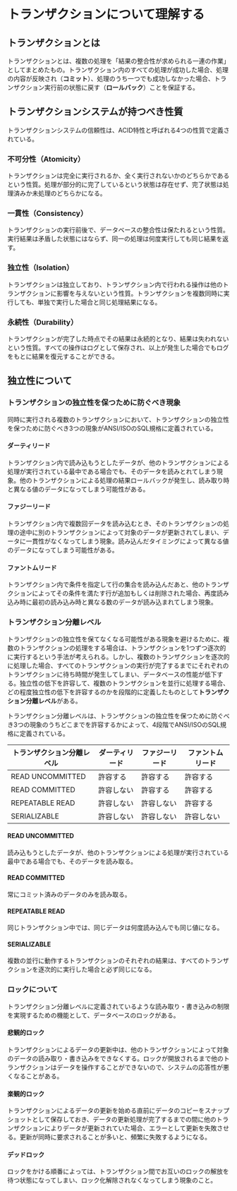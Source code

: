 # トランザクションについて理解する

## トランザクションとは

トランザクションとは、複数の処理を「結果の整合性が求められる一連の作業」としてまとめたもの。トランザクション内のすべての処理が成功した場合、処理の内容が反映され（**コミット**）、処理のうち一つでも成功しなかった場合、トランザクション実行前の状態に戻す（**ロールバック**）ことを保証する。

## トランザクションシステムが持つべき性質

トランザクションシステムの信頼性は、ACID特性と呼ばれる4つの性質で定義されている。

### 不可分性（Atomicity）

トランザクションは完全に実行されるか、全く実行されないかのどちらかであるという性質。処理が部分的に完了しているという状態は存在せず、完了状態は処理済みか未処理のどちらかになる。

### 一貫性（Consistency）

トランザクションの実行前後で、データベースの整合性は保たれるという性質。実行結果は矛盾した状態にはならず、同一の処理は何度実行しても同じ結果を返す。

### 独立性（Isolation）

トランザクションは独立しており、トランザクション内で行われる操作は他のトランザクションに影響を与えないという性質。トランザクションを複数同時に実行しても、単独で実行した場合と同じ処理結果になる。

### 永続性（Durability）

トランザクションが完了した時点でその結果は永続的となり、結果は失われないという性質。すべての操作はログとして保存され、以上が発生した場合でもログをもとに結果を復元することができる。

## 独立性について

### トランザクションの独立性を保つために防ぐべき現象

同時に実行される複数のトランザクションにおいて、トランザクションの独立性を保つために防ぐべき3つの現象がANSI/ISOのSQL規格に定義されている。

#### ダーティリード

トランザクション内で読み込もうとしたデータが、他のトランザクションによる処理が実行されている最中である場合でも、そのデータを読みとれてしまう現象。他のトランザクションによる処理の結果ロールバックが発生し、読み取り時と異なる値のデータになってしまう可能性がある。

#### ファジーリード

トランザクション内で複数回データを読み込むとき、そのトランザクションの処理の途中に別のトランザクションによって対象のデータが更新されてしまい、データに一貫性がなくなってしまう現象。読み込んだタイミングによって異なる値のデータになってしまう可能性がある。

#### ファントムリード

トランザクション内で条件を指定して行の集合を読み込んだあと、他のトランザクションによってその条件を満たす行が追加もしくは削除された場合、再度読み込み時に最初の読み込み時と異なる数のデータが読み込まれてしまう現象。

### トランザクション分離レベル

トランザクションの独立性を保てなくなる可能性がある現象を避けるために、複数のトランザクションの処理をする場合は、トランザクションを1つずつ逐次的に実行するという手法が考えられる。しかし、複数のトランザクションを逐次的に処理した場合、すべてのトランザクションの実行が完了するまでにそれぞれのトランザクションに待ち時間が発生してしまい、データベースの性能が低下する。独立性の低下を許容して、複数のトランザクションを並行に処理する場合、どの程度独立性の低下を許容するのかを段階的に定義したものとして**トランザクション分離レベル**がある。

トランザクション分離レベルは、トランザクションの独立性を保つために防ぐべき3つの現象のうちどこまでを許容するかによって、4段階でANSI/ISOのSQL規格に定義されている。

| トランザクション分離レベル | ダーティリード | ファジーリード | ファントムリード |
| - | - | - | - |
| READ UNCOMMITTED | 許容する | 許容する | 許容する |
| READ COMMITTED | 許容しない | 許容する | 許容する |
| REPEATABLE READ | 許容しない | 許容しない | 許容する |
| SERIALIZABLE | 許容しない | 許容しない | 許容しない |

#### READ UNCOMMITTED

読み込もうとしたデータが、他のトランザクションによる処理が実行されている最中である場合でも、そのデータを読み取る。

#### READ COMMITTED

常にコミット済みのデータのみを読み取る。

#### REPEATABLE READ

同じトランザクション中では、同じデータは何度読み込んでも同じ値になる。

#### SERIALIZABLE

複数の並行に動作するトランザクションのそれぞれの結果は、すべてのトランザクションを逐次的に実行した場合と必ず同じになる。

### ロックについて

トランザクション分離レベルに定義されているような読み取り・書き込みの制限を実現するための機能として、データベースのロックがある。

#### 悲観的ロック

トランザクションによるデータの更新中は、他のトランザクションによって対象のデータの読み取り・書き込みをできなくする。ロックが開放されるまで他のトランザクションはデータを操作することができないので、システムの応答性が悪くなることがある。

#### 楽観的ロック

トランザクションによるデータの更新を始める直前にデータのコピーをスナップショットとして保存しておき、データの更新処理が完了するまでの間に他のトランザクションによりデータが更新されていた場合、エラーとして更新を失敗させる。更新が同時に要求されることが多いと、頻繁に失敗するようになる。

#### デッドロック

ロックをかける順番によっては、トランザクション間でお互いのロックの解放を待つ状態になってしまい、ロック化解除されなくなってしまう現象のこと。
